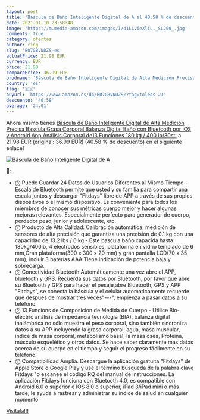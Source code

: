 ```yaml
---
layout: post
title: 'Báscula de Baño Inteligente Digital de A al 40.58 % de descuento'
date: 2021-01-10 23:58:48
image: 'https://m.media-amazon.com/images/I/41LLvieXliL._SL200_.jpg'
comments: true
category: ofertas
author: ring
slug: 'B07GBVNDZS-es'
actualPrice: 21.98 EUR
currency: EUR
price: 21.98
comparePrice: 36.99 EUR
prodname: 'Báscula de Baño Inteligente Digital de Alta Medición Precisa  Bascula Grasa Corporal  Balanza Digital Baño con Bluetooth por iOS y Android App  Análisis Corporal de13 Funciones  180 kg / 400 lb/30st.'
country: 'es'
flag: '🇪🇸'
buyurl: 'https://www.amazon.es/dp/B07GBVNDZS/?tag=tolees-21'
descuento: '40.58'
average: '24.01'
---
```


Ahora mismo tienes [Báscula de Baño Inteligente Digital de Alta Medición Precisa  Bascula Grasa Corporal  Balanza Digital Baño con Bluetooth por iOS y Android App  Análisis Corporal de13 Funciones  180 kg / 400 lb/30st.](https://www.amazon.es/dp/B07GBVNDZS/?tag=tolees-21) a 21.98 EUR (original: 36.99 EUR) (40.58 %  de descuento) en el siguiente enlace!

[![Báscula de Baño Inteligente Digital de A](https://m.media-amazon.com/images/I/41LLvieXliL._SL200_.jpg)](https://www.amazon.es/dp/B07GBVNDZS/?tag=tolees-21)

🔎:

- ⓷ Puede Guardar 24 Datos de Usuarios Diferentes al Mismo Tiempo - Escala de Bluetooth permite que usted y su familia para compartir una escala juntos y descargar "Fitdays" libre de APP a través de sus propios dispositivos o el mismo dispositivo. Es conveniente para todos los miembros de conocer sus métricas cuerpo mejor y hacer algunas mejoras relevantes. Especialmente perfecto para generador de cuerpo, perdedor peso, junior y adolescente, etc.
- ⓸ Producto de Alta Calidad: Calibración automática, medición de sensores de alta precisión que garantiza una precisión de 0.1 kg con una capacidad de 13.2 lbs / 6 kg - Este bascula baño capacida hasta 180kg/400lb, 4 electrodos sensibles, plataforma en vidrio templado de 6 mm,Gran plataforma(300 x 300 x 20 mm) y gran pantalla LCD(70 x 35 mm), incluir 3 baterías AAA.Tiene indicación de potencia baja y sobrecarga.
- ⓹ Conectividad Bluetooth Automáticamente una vez abre el APP, bluetooth y GPS. Recuerda sus datos por Bluetooth, por favor que abre su Bluetooth y GPS para hacer el pesaje,abre Bluetooth, GPS y APP "Fitdays", se conecta la báscula y el celular automáticamente recuerde que despues de mostrar tres veces"---", empienza a pasar datos a su teléfono.
- ⓶ 13 Funcions de Composicion de Medida de Cuerpo - Utilice Bio-electric análisis de impedancia tecnología (BIA), balanza digital inalámbrica no sólo muestra el peso corporal, sino también sincroniza datos a su APP incluyendo la grasa corporal, agua, masa muscular, índice de masa corporal, metabolismo basal, la masa ósea, Proteína, músculo esquelético y otros datos. Se hace saber claramente más datos acerca de su cuerpo en el tiempo y seguir el progreso fácilmente en su teléfono.
- ⓵ Compatibilidad Amplia. Descargue la aplicación gratuita "Fitdays" de Apple Store o Google Play y use el término búsqueda de la palabra clave Fitdays "o escanee el código RQ del manual de instrucciones. La aplicación Fitdays funciona con Bluetooth 4.0, es compatible con Android 6.0 o superior e IOS 8.0 o superior, iPad 3/iPad mini o más tarde; le ayuda a rastrear y administrar su índice de salud en cualquier momento

[Visítala!!!](https://www.amazon.es/dp/B07GBVNDZS/?tag=tolees-21)
